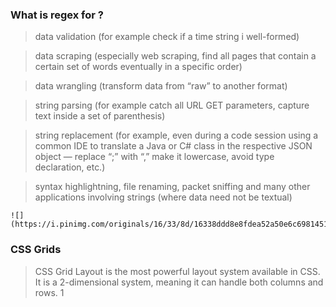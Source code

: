 ### What is regex for ?

   > data validation (for example check if a time string i well-formed)

   > data scraping (especially web scraping, find all pages that contain a certain set of words eventually in a specific order)

   > data wrangling (transform data from “raw” to another format)

   > string parsing (for example catch all URL GET parameters, capture text inside a set of parenthesis)

   > string replacement (for example, even during a code session using a common IDE to translate a Java or C# class in the
    respective JSON object — replace “;” with “,” make it lowercase, avoid type declaration, etc.)

   > syntax highlightning, file renaming, packet sniffing and many other applications involving strings (where data need not be textual)

    ![](https://i.pinimg.com/originals/16/33/8d/16338ddd8e8fdea52a50e6c6981451f3.png)
   ### CSS Grids
   > CSS Grid Layout is the most powerful layout system available in CSS. It is a 2-dimensional system, meaning it can handle both columns and rows.
   1[](https://i.pinimg.com/originals/c9/37/12/c937129ef603f5ebb6127f8de8f2f962.png)